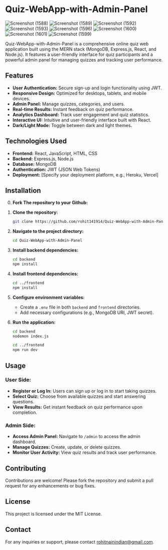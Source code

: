 # Quiz-WebApp-with-Admin-Panel

![Screenshot (1588)](https://github.com/user-attachments/assets/09039b5f-d0e4-40cd-ad67-3c0e525ba40f)
![Screenshot (1589)](https://github.com/user-attachments/assets/1013837f-9c61-44d4-9b95-40cd9449be5d)
![Screenshot (1592)](https://github.com/user-attachments/assets/6cec6911-c1c7-4856-b086-6d8bb884993a)
![Screenshot (1593)](https://github.com/user-attachments/assets/b6bf065a-f557-4746-83d8-eac10c8af009)
![Screenshot (1596)](https://github.com/user-attachments/assets/9233a89b-be11-49c7-98bd-d99dad936c6a)
![Screenshot (1600)](https://github.com/user-attachments/assets/16f58367-f4cb-4572-afa4-365a1d8d51f2)
![Screenshot (1601)](https://github.com/user-attachments/assets/493fee50-b0ca-43c8-87ab-b1396816a8a1)
![Screenshot (1599)](https://github.com/user-attachments/assets/225c8ab9-d813-448d-b464-69021b6e5e07)


Quiz-WebApp-with-Admin-Panel is a comprehensive online quiz web application built using the MERN stack (MongoDB, Express.js, React, and Node.js). It features a user-friendly interface for quiz participants and a powerful admin panel for managing quizzes and tracking user performance.

## Features

- **User Authentication:** Secure sign-up and login functionality using JWT.
- **Responsive Design:** Optimized for desktops, tablets, and mobile devices.
- **Admin Panel:** Manage quizzes, categories, and users.
- **Real-time Results:** Instant feedback on quiz performance.
- **Analytics Dashboard:** Track user engagement and quiz statistics.
- **Interactive UI:** Intuitive and user-friendly interface built with React.
- **Dark/Light Mode:** Toggle between dark and light themes.

## Technologies Used

- **Frontend:** React, JavaScript, HTML, CSS
- **Backend:** Express.js, Node.js
- **Database:** MongoDB
- **Authentication:** JWT (JSON Web Tokens)
- **Deployment:** [Specify your deployment platform, e.g., Heroku, Vercel]

## Installation
0. **Fork The repository to your Github:**

1. **Clone the repository:**
    ```bash
    git clone https://github.com/rohit141914/Quiz-WebApp-with-Admin-Panel.git
    ```
2. **Navigate to the project directory:**
    ```bash
    cd Quiz-WebApp-with-Admin-Panel
    ```
3. **Install backend dependencies:**
    ```bash
    cd backend
    npm install
    ```
4. **Install frontend dependencies:**
    ```bash
    cd ../frontend
    npm install
    ```
5. **Configure environment variables:**
    - Create a `.env` file in both `backend` and `frontend` directories.
    - Add necessary configurations (e.g., MongoDB URI, JWT secret).

6. **Run the application:**
    ```bash
    cd backend
    nodemon index.js
    ```
    ```bash
    cd ../frontend
    npm run dev
    ```

## Usage

### User Side:
- **Register or Log In:** Users can sign up or log in to start taking quizzes.
- **Select Quiz:** Choose from available quizzes and start answering questions.
- **View Results:** Get instant feedback on quiz performance upon completion.

### Admin Side:
- **Access Admin Panel:** Navigate to `/admin` to access the admin dashboard.
- **Manage Quizzes:** Create, update, or delete quizzes.
- **Monitor User Activity:** View quiz results and track user performance.

## Contributing

Contributions are welcome! Please fork the repository and submit a pull request for any enhancements or bug fixes.

## License

This project is licensed under the MIT License.

## Contact

For any inquiries or support, please contact [rohitnainindian@gmail.com](mailto:youremail@example.com).
